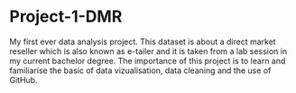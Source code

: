 # Project-1-DMR

My first ever data analysis project. This dataset is about a direct market reseller which is also known as e-tailer and it is taken from a lab session in my 
current bachelor degree. The importance of this project is to learn and familiarise the basic of data vizualisation, data cleaning and the use of GitHub. 

